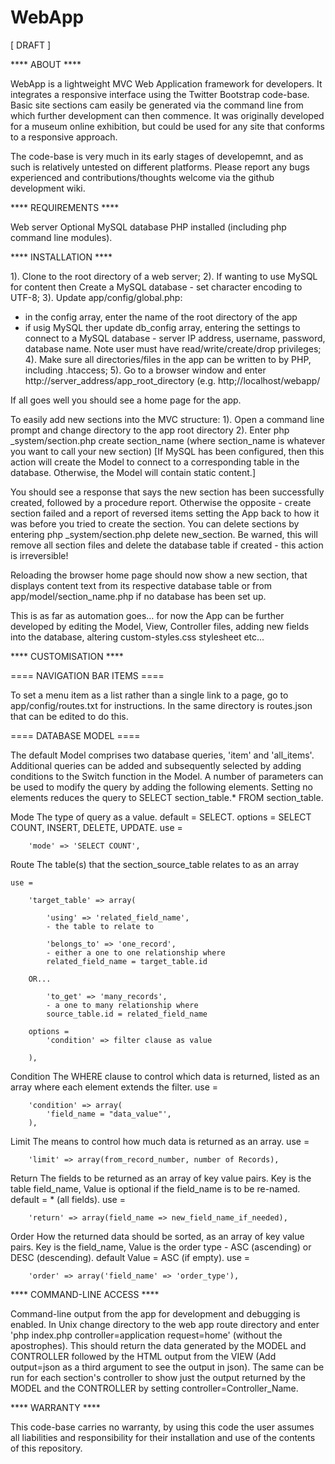 WebApp
======

[ DRAFT ]


**** ABOUT ****

WebApp is a lightweight MVC Web Application framework for developers. It integrates a responsive interface using the Twitter Bootstrap code-base. Basic site sections cam easily be generated via the command line from which further development can then commence. It was originally developed for a museum online exhibition, but could be used for any site that conforms to a responsive approach.

The code-base is very much in its early stages of developemnt, and as such is relatively untested on different platforms. Please report any bugs experienced and contributions/thoughts welcome via the github development wiki.


**** REQUIREMENTS ****

Web server
Optional MySQL database
PHP installed (including php command line modules).


**** INSTALLATION ****

1). Clone to the root directory of a web server;
2). If wanting to use MySQL for content then Create a MySQL database - set character encoding to UTF-8;
3). Update app/config/global.php:
- in the config array, enter the name of the root directory of the app
- if usig MySQL ther update db_config array, entering the settings to connect to a MySQL database - server IP address, username, password, database name. Note user must have read/write/create/drop privileges;
4). Make sure all directories/files in the app can be written to by PHP, including .htaccess;
5). Go to a browser window and enter http://server_address/app_root_directory (e.g. http;//localhost/webapp/

If all goes well you should see a home page for the app.

To easily add new sections into the MVC structure:
1). Open a command line prompt and change directory to the app root directory
2). Enter php _system/section.php create section_name (where section_name is whatever you want to call your new section)
	[If MySQL has been configured, then this action will create the Model to connect to a corresponding table in the database. Otherwise, the Model will contain static content.]

You should see a response that says the new section has been successfully created, followed by a procedure report. Otherwise the opposite - create section failed and a report of reversed items setting the App back to how it was before you tried to create the section.
You can delete sections by entering php _system/section.php delete new_section. Be warned, this will remove all section files and delete the database table if created - this action is irreversible!

Reloading the browser home page should now show a new section, that displays content text from its respective database table or from app/model/section_name.php if no database has been set up.

This is as far as automation goes… for now the App can be further developed by editing the Model, View, Controller files, adding new fields into the database, altering custom-styles.css stylesheet etc...


**** CUSTOMISATION ****


==== NAVIGATION BAR ITEMS ====

To set a menu item as a list rather than a single link to a page, go to app/config/routes.txt for instructions. In the same directory is routes.json that can be edited to do this.


==== DATABASE MODEL ====

The default Model comprises two database queries, 'item' and 'all_items'. Additional queries can be added and subsequently selected by adding conditions to the Switch function in the Model. A number of parameters can be used to modify the query by adding the following elements. Setting no elements reduces the query to SELECT section_table.* FROM section_table.


Mode
	The type of query as a value.
	default = SELECT.
	options = SELECT COUNT, INSERT, DELETE, UPDATE.
	use = 

		'mode' => 'SELECT COUNT',

Route
	The table(s) that the section_source_table relates to as an array

	use = 
		
		'target_table' => array(

			'using' => 'related_field_name', 
			- the table to relate to
			
			'belongs_to' => 'one_record',
			- either a one to one relationship where
			related_field_name = target_table.id

		OR...

			'to_get' => 'many_records',
			- a one to many relationship where
			source_table.id = related_field_name

		options = 
			'condition' => filter clause as value

		),

Condition
	The WHERE clause to control which data is returned, listed as an array where each element extends the filter.
	use = 

		'condition' => array(
			'field_name = "data_value"',
		),

Limit
	The means to control how much data is returned as an array.
	use =

		'limit' => array(from_record_number, number of Records),

Return
	The fields to be returned as an array of key value pairs.
	Key is the table field_name, Value is optional if the field_name is to be re-named.
	default = * (all fields).
	use = 

		'return' => array(field_name => new_field_name_if_needed),

Order
	How the returned data should be sorted, as an array of key value pairs. Key is the field_name, Value is the order type - ASC (ascending) or DESC (descending).
	default Value = ASC (if empty).
	use =

		'order' => array('field_name' => 'order_type'),


**** COMMAND-LINE ACCESS ****

Command-line output from the app for development and debugging is enabled. In Unix change directory to the web app route directory and enter 'php index.php controller=application request=home' (without the apostrophes). This should return the data generated by the MODEL and CONTROLLER followed by the HTML output from the VIEW (Add output=json as a third argument to see the output in json). The same can be run for each section's controller to show just the output returned by the MODEL and the CONTROLLER by setting controller=Controller_Name.


**** WARRANTY ****

This code-base carries no warranty, by using this code the user assumes all liabilities and responsibility for their installation and use of the contents of this repository.
			
